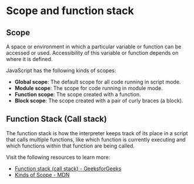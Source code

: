 # Scope and function stack

## Scope

A space or environment in which a particular variable or function can be accessed or used. Accessibility of this variable or function depends on where it is defined.

JavaScript has the following kinds of scopes:

- **Global scope**: The default scope for all code running in script mode.
- **Module scope**: The scope for code running in module mode.
- **Function scope**: The scope created with a function.
- **Block scope**: The scope created with a pair of curly braces (a block).

## Function Stack (Call stack)

The function stack is how the interpreter keeps track of its place in a script that calls multiple functions, like which function is currently executing and which functions within that function are being called.

Visit the following resources to learn more:

- [Function stack (call stack) - GeeksforGeeks](https://www.geeksforgeeks.org/function-call-stack-in-c/)
- [Kinds of Scope - MDN](https://developer.mozilla.org/en-US/docs/Glossary/Scope)
